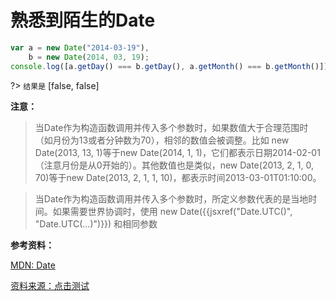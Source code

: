 # 熟悉到陌生的Date

```js
var a = new Date("2014-03-19"),
    b = new Date(2014, 03, 19);
console.log([a.getDay() === b.getDay(), a.getMonth() === b.getMonth()])
```

?> `结果是` [false, false] 

**注意：**

> 当Date作为构造函数调用并传入多个参数时，如果数值大于合理范围时（如月份为13或者分钟数为70），相邻的数值会被调整。比如 new Date(2013, 13, 1)等于new Date(2014, 1, 1)，它们都表示日期2014-02-01（注意月份是从0开始的）。其他数值也是类似，new Date(2013, 2, 1, 0, 70)等于new Date(2013, 2, 1, 1, 10)，都表示时间2013-03-01T01:10:00。

> 当Date作为构造函数调用并传入多个参数时，所定义参数代表的是当地时间。如果需要世界协调时，使用 new Date({{jsxref("Date.UTC()", "Date.UTC(...)")}}) 和相同参数

**参考资料：**

[MDN: Date](https://developer.mozilla.org/zh-CN/docs/Web/JavaScript/Reference/Global_Objects/Date)

[资料来源：点击测试](http://javascript-puzzlers.herokuapp.com/)